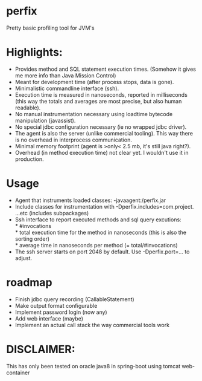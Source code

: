 # perfix
Pretty basic profiling tool for JVM's

# Highlights:
* Provides method and SQL statement execution times. (Somehow it gives me more info than Java Mission Control)
* Meant for development time (after process stops, data is gone). 
* Minimalistic commandline interface (ssh).
* Execution time is measured in nanoseconds, reported in milliseconds (this way the totals and averages are most precise, but also human readable).
* No manual instrumentation necessary using loadtime bytecode manipulation (javassist).
* No special jdbc configuration necessary (ie no wrapped jdbc driver).
* The agent is also the server (unlike commercial tooling). This way there is no overhead in interprocess communication.
* Minimal memory footprint (agent is >only< 2.5 mb, it's still java right?).
* Overhead (in method execution time) not clear yet. I wouldn't use it in production. 

# Usage
* Agent that instruments loaded classes: -javaagent:<path>/perfix.jar
* Include classes for instrumentation with -Dperfix.includes=com.project. ...etc (includes subpackages)
* Ssh interface to report executed methods and sql query excutions:
<br/> * #invocations
<br/> * total execution time for the method in nanoseconds (this is also the sorting order)
<br/> * average time in nanoseconds per method (= total/#invocations)
* The ssh server starts on port 2048 by default. Use -Dperfix.port=... to adjust.


# roadmap
* Finish jdbc query recording (CallableStatement)
* Make output format configurable
* Implement password login (now any)
* Add web interface (maybe)
* Implement an actual call stack the way commercial tools work

# DISCLAIMER:
This has only been tested on oracle java8 in spring-boot using tomcat web-container
